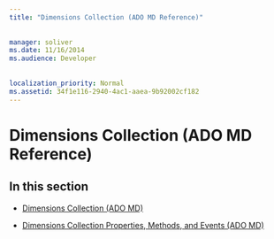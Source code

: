 ```yaml
---
title: "Dimensions Collection (ADO MD Reference)"
  
  
manager: soliver
ms.date: 11/16/2014
ms.audience: Developer
 
  
localization_priority: Normal
ms.assetid: 34f1e116-2940-4ac1-aaea-9b92002cf182
---
```


# Dimensions Collection (ADO MD Reference)

## In this section

- [Dimensions Collection (ADO MD)](dimensions-collection-ado-md.md)
    
- [Dimensions Collection Properties, Methods, and Events (ADO MD)](dimensions-collection-properties-methods-and-events-ado-md.md)
    

